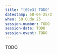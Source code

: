 ```yaml
---
title: "[09e3] TODO"
datestamp: 50-04-25/3
when: 50 Cudo 25
session-number: TODO
session-date: TODO
session-event: TODO
---
```

TODO
